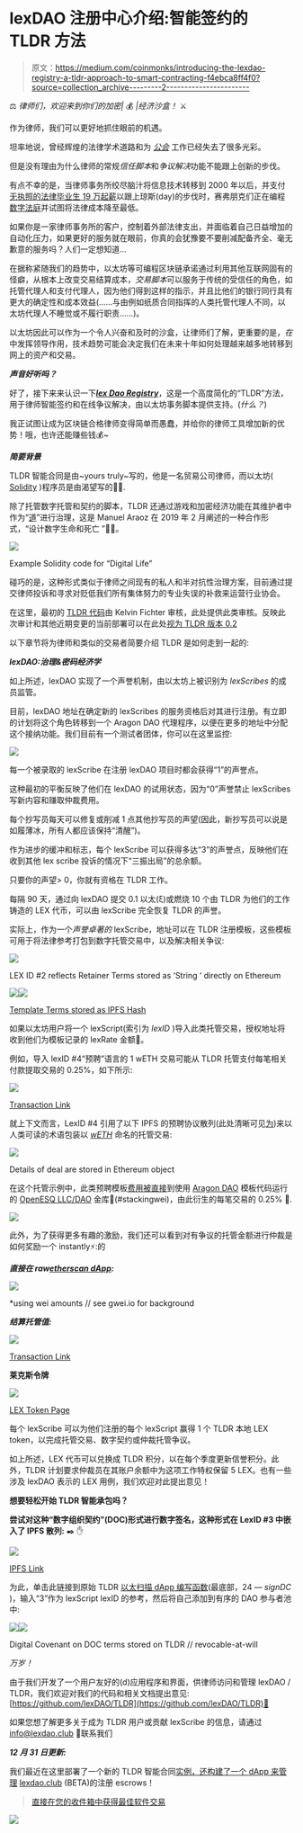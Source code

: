 # lexDAO 注册中心介绍:智能签约的 TLDR 方法

> 原文：<https://medium.com/coinmonks/introducing-the-lexdao-registry-a-tldr-approach-to-smart-contracting-f4ebca8ff4f0?source=collection_archive---------2----------------------->

⚖️ *律师们，欢迎来到你们的加密|* 💰 *|经济沙盒！* ⚔️

作为律师，我们可以更好地抓住眼前的机遇。

坦率地说，曾经辉煌的法律学术道路和为 [*公会*](https://www.jstor.org/stable/29760531?seq=1#page_scan_tab_contents) 工作已经失去了很多光彩。

但是没有理由为什么律师的常规*信任脚本*和*争议解决*功能不能跟上创新的步伐。

有点不幸的是，当律师事务所绞尽脑汁将信息技术转移到 2000 年以后，并支付[无执照的法律毕业生 19 万起薪](https://abovethelaw.com/2018/09/biglaw-firm-reverses-course-on-associate-raises-is-now-onboard-with-190000-starting-salary/)以跟上琼斯(day)的步伐时，赛弗朋克们正在编程[数字法庭](https://github.com/aragon/aragon-court)并试图将法律成本降至最低。

如果你是一家律师事务所的客户，控制着外部法律支出，并面临着自己日益增加的自动化压力，如果更好的服务就在眼前，你真的会犹豫要不要削减配备齐全、毫无歉意的服务吗？人们一定想知道…

在据称紧随我们的趋势中，以太坊等可编程区块链承诺通过利用其他互联网固有的怪癖，从根本上改变交易结算成本，*交易脚本*可以服务于传统的受信任的角色，如托管代理人和支付代理人，因为他们得到这样的指示，并且比他们的银行同行具有更大的确定性和成本效益(……与由例如纸质合同指挥的人类托管代理人不同，以太坊代理人不睡觉或不履行职责……)。

以太坊因此可以作为一个令人兴奋和及时的沙盒，让律师们了解，更重要的是，*在*中发挥领导作用，技术趋势可能会决定我们在未来十年如何处理越来越多地转移到网上的资产和交易。

***声音好听吗？***

好了，接下来来认识一下[***lex Dao Registry***](https://github.com/lexDAO/TLDR/blob/master/README.md)，这是一个高度简化的“TLDR”方法，用于律师智能签约和在线争议解决，由以太坊事务脚本提供支持。(*什么？*)

我正试图让成为区块链合格律师变得简单而愚蠢，并给你的律师工具增加新的优势！哦，也许还能赚些钱💰~

***简要背景***

TLDR 智能合同是由~yours truly~写的，他是一名贸易公司律师，而以太坊( [Solidity](https://solidity.readthedocs.io/en/v0.5.12/) )程序员是由渴望写的🤷‍♂️.

除了托管数字托管和契约的脚本，TLDR 还通过游戏和加密经济功能在其维护者中作为“[道](https://www.sec.gov/litigation/investreport/34-81207.pdf)”进行治理，这是 Manuel Araoz 在 2019 年 2 月阐述的一种合作形式，“设计数字生命和死亡 ”👾💀。

![](img/9f01a772ce88ed155d513020f5383766.png)

Example Solidity code for “Digital Life”

碰巧的是，这种形式类似于律师之间现有的私人和半对抗性治理方案，目前通过提交律师投诉和寻求对贬低我们所有集体努力的专业失误的补救来运营行业协会。

在这里，最初的 [TLDR 代码](https://etherscan.io/address/0x77eca7e76fbeb9c33d3ef0664f2b333205d48a77#code)由 Kelvin Fichter 审核，此处提供此类审核。反映此次审计和其他近期变更的当前部署可以在此处[视为 TLDR 版本 0.2](https://etherscan.io/address/0x77eca7e76fbeb9c33d3ef0664f2b333205d48a77)

以下章节将为律师和类似的交易者简要介绍 TLDR 是如何走到一起的:

***lexDAO:治理&密码经济学***

如上所述，lexDAO 实现了一个声誉机制，由以太坊上被识别为 *lexScribes* 的成员监管。

目前，lexDAO 地址在确定新的 lexScribes 的服务资格后对其进行注册。有立即的计划将这个角色转移到一个 Aragon DAO 代理程序，以便在更多的地址中分配这个接纳功能。我们目前有一个测试者团体，你可以在这里监控:

![](img/984a327b246910d96cc8fb0deb8500c2.png)

每一个被录取的 lexScribe 在注册 lexDAO 项目时都会获得“1”的声誉点。

这种最初的平衡反映了他们在 lexDAO 的试用状态，因为“0”声誉禁止 lexScribes 写新内容和赚取仲裁费用。

每个抄写员每天可以修复或削减 1 点其他抄写员的声望(因此，新抄写员可以说是如履薄冰，所有人都应该保持“清醒”)。

作为进步的缓冲和标志，每个 lexScribe 可以获得多达“3”的声誉点，反映他们在收到其他 lex scribe 投诉的情况下“三振出局”的总余额。

只要你的声望> 0，你就有资格在 TLDR 工作。

每隔 90 天，通过向 lexDAO 提交 0.1 以太(ξ)或燃烧 10 个由 TLDR 为他们的工作铸造的 LEX 代币，可以由 lexScribe 完全恢复 TLDR 的声誉。

实际上，作为一个*声誉卓著的* lexScribe，地址可以在 TLDR 注册模板，这些模板可用于将法律参考打包到数字托管交易中，以及解决相关争议:

![](img/07c5a101a552149d364d7ca491bb83ed.png)

LEX ID #2 reflects Retainer Terms stored as ‘String ‘ directly on Ethereum

![](img/2facb42d4296120857c51abad36e1abd.png)![](img/51b37a0fa0490c9482f597bdf4784080.png)

[Template Terms stored as IPFS Hash](https://ipfs.globalupload.io/QmdadSYsGsyd7wZ9Fuh6VbJ4wzH2pugHpUC6g7emzRM2FL)

如果以太坊用户将一个 lexScript(索引为 *lexID* )导入此类托管交易，授权地址将收到他们为模板记录的 lexRate 金额💸。

例如，导入 lexID #4“预聘”语言的 1 wETH 交易可能从 TLDR 托管支付每笔相关付款提取交易的 0.25%，如下所示:

![](img/58c0510344a38073cc37e345da4d940c.png)

[Transaction Link](https://etherscan.io/tx/0x244a8792e856dd5365bd73ee20db9793608eabbb40310c481ae75bc2139e0524)

就上下文而言，LexID #4 引用了以下 IPFS 的预聘协议散列(此处清晰可见[为](https://ipfs.globalupload.io/QmdadSYsGsyd7wZ9Fuh6VbJ4wzH2pugHpUC6g7emzRM2FL))来以人类可读的术语包装以 [*wETH*](http://weth.io) 命名的托管交易:

![](img/805f0d589628fb6c13f85c1fe99aa6e9.png)

Details of deal are stored in Ethereum object

在这个托管示例中，此类预聘模板[费用被直接](https://etherscan.io/address/0xbbe222ef97076b786f661246232e41be0dff6cc4#tokentxns)到使用 [Aragon DAO](https://mainnet.aragon.org/#/openesquire) 模板代码运行的 [OpenESQ LLC/DAO](https://forum.aragon.org/t/funding-proposal-reimburse-formation-of-open-esq-llc-hybrid-aragon-organization/755) 金库🦅(#stackingwei)，由此衍生的每笔交易的 0.25% 🕺.

![](img/d4a1c997e663dfa7f4f63113b7a3dc76.png)

此外，为了获得更多有趣的激励，我们还可以看到对有争议的托管金额进行仲裁是如何奖励一个 instantly⚡:的

***直接在 raw***[***etherscan dApp***](https://etherscan.io/address/0x77eca7e76fbeb9c33d3ef0664f2b333205d48a77#writeContract)***:***

![](img/cad86f754e2dce21c2dc2b9c42a184ba.png)

*using wei amounts // see gwei.io for background

***结算托管值:***

![](img/225829bd1199a14e809ef664e0c01590.png)

[Transaction Link](https://etherscan.io/tx/0xf7ae1b729b1ce371b701d7c0a823cc3a718a41be849551f7e8e6393b99454e47)

**莱克斯令牌**

![](img/97e7464fa5bac2bf9e8bf01a6e161546.png)

[LEX Token Page](https://etherscan.io/token/0x77eca7e76fbeb9c33d3ef0664f2b333205d48a77)

每个 lexScribe 可以为他们注册的每个 lexScript 赢得 1 个 TLDR 本地 LEX token，以完成托管交易、数字契约或仲裁托管争议。

如上所述，LEX 代币可以兑换成 TLDR 积分，以在每个季度更新信誉积分。此外，TLDR 计划要求仲裁员在其账户余额中为这项工作特权保留 5 LEX。也有一些涉及 lexDAO 表示的 LEX 用例，我们欢迎对此提出意见！

**想要轻松开始 TLDR 智能承包吗？**

**尝试对这种“数字组织契约”(DOC)形式进行数字签名，这种形式在 LexID #3 中嵌入了 IPFS 散列:** ✒️ ✋

![](img/912e3e9378c747942665ed985a6243b6.png)

[IPFS Link](https://ipfs.globalupload.io/QmW5rkmZPFrEd3j1JJq9SSWqyXrKKW7STEQtcD5hJxuWNP)

为此，单击此链接到原始 TLDR [以太扫描 dApp 编写函数](https://etherscan.io/address/0x77eca7e76fbeb9c33d3ef0664f2b333205d48a77#writeContract)(最底部，24 — *signDC* )，输入“3”作为 lexScript lexID 的参考，然后将自己添加到有序的 DAO 参与者池中:

![](img/997e6aa8801438aaea9bcad5b326154f.png)![](img/a2e80cd70a8dce29b81688177154f7da.png)

Digital Covenant on DOC terms stored on TLDR // revocable-at-will

*万岁！*

由于我们开发了一个用户友好的(d)应用程序和界面，供律师访问和管理 lexDAO / TLDR，我们欢迎对我们的代码和相关文档提出意见:[https://github.com/lexDAO/TLDR](https://github.com/lexDAO/TLDR)💪

如果您想了解更多关于成为 TLDR 用户或贡献 lexScribe 的信息，请通过 info@lexdao.club 🖖联系我们

***12 月 31 日更新:***

我们最近在这里部署了一个新的 TLDR 智能合同[实例，还构建了一个 dApp 来管理](https://etherscan.io/address/0x8CEDe32BbbCe5854992e151Fe215f2887E522553) [lexdao.club](https://lexdao.club/) (BETA)的注册 escrows！

> [直接在您的收件箱中获得最佳软件交易](https://coincodecap.com/?utm_source=coinmonks)

[![](img/7c0b3dfdcbfea594cc0ae7d4f9bf6fcb.png)](https://coincodecap.com/?utm_source=coinmonks)